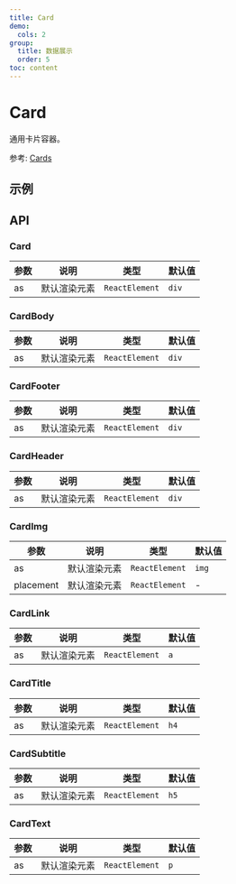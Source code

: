 ```yaml
---
title: Card
demo:
  cols: 2
group:
  title: 数据展示
  order: 5
toc: content
---
```


# Card

通用卡片容器。

参考: [Cards](https://www.getpapercss.com/docs/components/cards/)

## 示例

<code src="./demos/CardBase.tsx" title="基本" description="完整的卡片示例"></code>
<code src="./demos/CardImg.tsx" title="图片" description="可以把图片放在上面或者下面"></code>
<code src="./demos/CardLinks.tsx" title="链接" description="包含链接的卡片"></code>
<code src="./demos/CardHeaderFooter.tsx" title="标题和页脚" description="包含标题和页脚的卡片"></code>

## API

### Card

| 参数 | 说明         | 类型           | 默认值 |
| ---- | ------------ | -------------- | ------ |
| as   | 默认渲染元素 | `ReactElement` | `div`  |

### CardBody

| 参数 | 说明         | 类型           | 默认值 |
| ---- | ------------ | -------------- | ------ |
| as   | 默认渲染元素 | `ReactElement` | `div`  |

### CardFooter

| 参数 | 说明         | 类型           | 默认值 |
| ---- | ------------ | -------------- | ------ |
| as   | 默认渲染元素 | `ReactElement` | `div`  |

### CardHeader

| 参数 | 说明         | 类型           | 默认值 |
| ---- | ------------ | -------------- | ------ |
| as   | 默认渲染元素 | `ReactElement` | `div`  |

### CardImg

| 参数      | 说明         | 类型           | 默认值 |
| --------- | ------------ | -------------- | ------ |
| as        | 默认渲染元素 | `ReactElement` | `img`  |
| placement | 默认渲染元素 | `ReactElement` | -      |

### CardLink

| 参数 | 说明         | 类型           | 默认值 |
| ---- | ------------ | -------------- | ------ |
| as   | 默认渲染元素 | `ReactElement` | `a`    |

### CardTitle

| 参数 | 说明         | 类型           | 默认值 |
| ---- | ------------ | -------------- | ------ |
| as   | 默认渲染元素 | `ReactElement` | `h4`   |

### CardSubtitle

| 参数 | 说明         | 类型           | 默认值 |
| ---- | ------------ | -------------- | ------ |
| as   | 默认渲染元素 | `ReactElement` | `h5`   |

### CardText

| 参数 | 说明         | 类型           | 默认值 |
| ---- | ------------ | -------------- | ------ |
| as   | 默认渲染元素 | `ReactElement` | `p`    |
